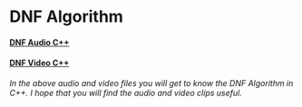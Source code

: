 # DNF Algorithm
#### [DNF Audio C++](https://drive.google.com/file/d/1LQyeRKbb0nhXI9G5-d54pFoK7-qagXOu/view?usp=sharing)
#### [DNF Video C++](https://drive.google.com/file/d/1zAQADZEsFRDtT7KI_5iU6toVJYrgCuhJ/view?usp=sharing)


  *In the above audio and video files you will get to know the DNF Algorithm in C++.*
  *I hope that you will find the audio and video clips useful.*

